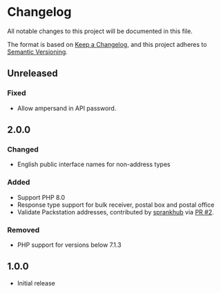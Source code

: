 # Changelog

All notable changes to this project will be documented in this file.

The format is based on [Keep a Changelog](https://keepachangelog.com/en/1.0.0/),
and this project adheres to [Semantic Versioning](https://semver.org/spec/v2.0.0.html).

## Unreleased

### Fixed

- Allow ampersand in API password.

## 2.0.0

### Changed

- English public interface names for non-address types

### Added

- Support PHP 8.0
- Response type support for bulk receiver, postal box and postal office
- Validate Packstation addresses, contributed by [sprankhub](https://github.com/sprankhub) via [PR #2](https://github.com/netresearch/deutschepost-sdk-addressfactory/pull/2).

### Removed

-  PHP support for versions below 7.1.3

## 1.0.0

- Initial release
